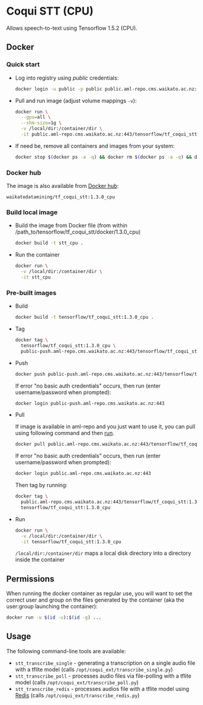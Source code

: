# Coqui STT (CPU)

Allows speech-to-text using Tensorflow 1.5.2 (CPU).

## Docker

### Quick start

* Log into registry using *public* credentials:

  ```bash
  docker login -u public -p public public.aml-repo.cms.waikato.ac.nz:443 
  ```

* Pull and run image (adjust volume mappings `-v`):

  ```bash
  docker run \
    --gpu=all \
    --shm-size=1g \
    -v /local/dir:/container/dir \
    -it public.aml-repo.cms.waikato.ac.nz:443/tensorflow/tf_coqui_stt:1.3.0_cpu
  ```

* If need be, remove all containers and images from your system:

  ```bash
  docker stop $(docker ps -a -q) && docker rm $(docker ps -a -q) && docker system prune -a
  ```

### Docker hub

The image is also available from [Docker hub](https://hub.docker.com/u/waikatodatamining):

```
waikatodatamining/tf_coqui_stt:1.3.0_cpu
```


### Build local image

* Build the image from Docker file (from within /path_to/tensorflow/tf_coqui_stt/docker/1.3.0_cpu)

  ```bash
  docker build -t stt_cpu .
  ```

* Run the container

  ```bash
  docker run \
    -v /local/dir:/container/dir \
    -it stt_cpu
  ```

### Pre-built images

* Build

  ```bash
  docker build -t tensorflow/tf_coqui_stt:1.3.0_cpu .
  ```
  
* Tag

  ```bash
  docker tag \
    tensorflow/tf_coqui_stt:1.3.0_cpu \
    public-push.aml-repo.cms.waikato.ac.nz:443/tensorflow/tf_coqui_stt:1.3.0_cpu
  ```
  
* Push

  ```bash
  docker push public-push.aml-repo.cms.waikato.ac.nz:443/tensorflow/tf_coqui_stt:1.3.0_cpu
  ```
  If error "no basic auth credentials" occurs, then run (enter username/password when prompted):
  
  ```bash
  docker login public-push.aml-repo.cms.waikato.ac.nz:443
  ```
  
* Pull

  If image is available in aml-repo and you just want to use it, you can pull using following command and then [run](#run).

  ```bash
  docker pull public.aml-repo.cms.waikato.ac.nz:443/tensorflow/tf_coqui_stt:1.3.0_cpu
  ```
  If error "no basic auth credentials" occurs, then run (enter username/password when prompted):
  
  ```bash
  docker login public.aml-repo.cms.waikato.ac.nz:443
  ```
  Then tag by running:
  
  ```bash
  docker tag \
    public.aml-repo.cms.waikato.ac.nz:443/tensorflow/tf_coqui_stt:1.3.0_cpu \
    tensorflow/tf_coqui_stt:1.3.0_cpu
  ```

* <a name="run">Run</a>

  ```bash
  docker run \
    -v /local/dir:/container/dir \
    -it tensorflow/tf_coqui_stt:1.3.0_cpu
  ```
  `/local/dir:/container/dir` maps a local disk directory into a directory inside the container


## Permissions

When running the docker container as regular use, you will want to set the correct
user and group on the files generated by the container (aka the user:group launching
the container):

```bash
docker run -u $(id -u):$(id -g) ...
```


## Usage

The following command-line tools are available:

* `stt_transcribe_single` - generating a transcription on a single audio file with a tflite model (calls `/opt/coqui_ext/transcribe_single.py`)
* `stt_transcribe_poll` - processes audio files via file-polling with a tflite model (calls `/opt/coqui_ext/transcribe_poll.py`)
* `stt_transcribe_redis` - processes audios file with a tflite model using [Redis](https://redis.io/) (calls `/opt/coqui_ext/transcribe_redis.py`)
